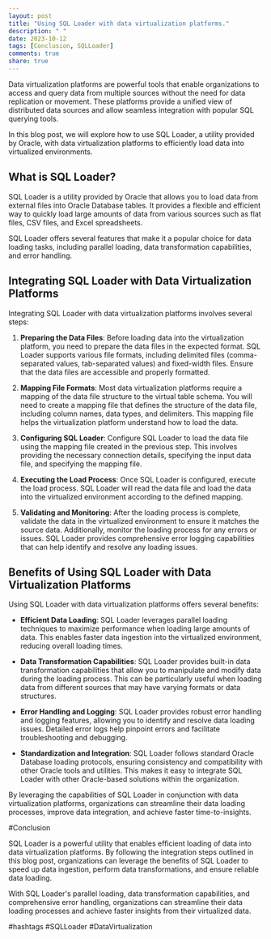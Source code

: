 ```yaml
---
layout: post
title: "Using SQL Loader with data virtualization platforms."
description: " "
date: 2023-10-12
tags: [Conclusion, SQLLoader]
comments: true
share: true
---
```


Data virtualization platforms are powerful tools that enable organizations to access and query data from multiple sources without the need for data replication or movement. These platforms provide a unified view of distributed data sources and allow seamless integration with popular SQL querying tools.

In this blog post, we will explore how to use SQL Loader, a utility provided by Oracle, with data virtualization platforms to efficiently load data into virtualized environments.

## What is SQL Loader?

SQL Loader is a utility provided by Oracle that allows you to load data from external files into Oracle Database tables. It provides a flexible and efficient way to quickly load large amounts of data from various sources such as flat files, CSV files, and Excel spreadsheets.

SQL Loader offers several features that make it a popular choice for data loading tasks, including parallel loading, data transformation capabilities, and error handling.

## Integrating SQL Loader with Data Virtualization Platforms

Integrating SQL Loader with data virtualization platforms involves several steps:

1. **Preparing the Data Files**: Before loading data into the virtualization platform, you need to prepare the data files in the expected format. SQL Loader supports various file formats, including delimited files (comma-separated values, tab-separated values) and fixed-width files. Ensure that the data files are accessible and properly formatted.

2. **Mapping File Formats**: Most data virtualization platforms require a mapping of the data file structure to the virtual table schema. You will need to create a mapping file that defines the structure of the data file, including column names, data types, and delimiters. This mapping file helps the virtualization platform understand how to load the data.

3. **Configuring SQL Loader**: Configure SQL Loader to load the data file using the mapping file created in the previous step. This involves providing the necessary connection details, specifying the input data file, and specifying the mapping file.

4. **Executing the Load Process**: Once SQL Loader is configured, execute the load process. SQL Loader will read the data file and load the data into the virtualized environment according to the defined mapping.

5. **Validating and Monitoring**: After the loading process is complete, validate the data in the virtualized environment to ensure it matches the source data. Additionally, monitor the loading process for any errors or issues. SQL Loader provides comprehensive error logging capabilities that can help identify and resolve any loading issues.

## Benefits of Using SQL Loader with Data Virtualization Platforms

Using SQL Loader with data virtualization platforms offers several benefits:

- **Efficient Data Loading**: SQL Loader leverages parallel loading techniques to maximize performance when loading large amounts of data. This enables faster data ingestion into the virtualized environment, reducing overall loading times.

- **Data Transformation Capabilities**: SQL Loader provides built-in data transformation capabilities that allow you to manipulate and modify data during the loading process. This can be particularly useful when loading data from different sources that may have varying formats or data structures.

- **Error Handling and Logging**: SQL Loader provides robust error handling and logging features, allowing you to identify and resolve data loading issues. Detailed error logs help pinpoint errors and facilitate troubleshooting and debugging.

- **Standardization and Integration**: SQL Loader follows standard Oracle Database loading protocols, ensuring consistency and compatibility with other Oracle tools and utilities. This makes it easy to integrate SQL Loader with other Oracle-based solutions within the organization.

By leveraging the capabilities of SQL Loader in conjunction with data virtualization platforms, organizations can streamline their data loading processes, improve data integration, and achieve faster time-to-insights.

#Conclusion

SQL Loader is a powerful utility that enables efficient loading of data into data virtualization platforms. By following the integration steps outlined in this blog post, organizations can leverage the benefits of SQL Loader to speed up data ingestion, perform data transformations, and ensure reliable data loading.

With SQL Loader's parallel loading, data transformation capabilities, and comprehensive error handling, organizations can streamline their data loading processes and achieve faster insights from their virtualized data.

#hashtags
#SQLLoader #DataVirtualization